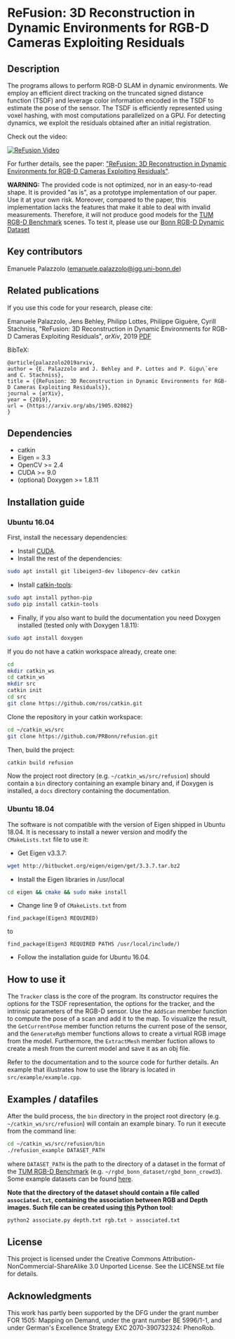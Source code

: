 # ReFusion: 3D Reconstruction in Dynamic Environments for RGB-D Cameras Exploiting Residuals

## Description

The programs allows to perform RGB-D SLAM in dynamic environments. We employ an efficient direct tracking on the truncated signed distance function (TSDF) and leverage color information encoded in the TSDF to estimate the pose of the sensor. The TSDF is efficiently represented using voxel hashing, with most computations parallelized on a GPU. For detecting dynamics, we exploit the residuals obtained after an initial registration.

Check out the video:

[![ReFusion Video](http://img.youtube.com/vi/1P9ZfIS5-p4/0.jpg)](https://www.youtube.com/watch?v=1P9ZfIS5-p4&feature=youtu.be "ReFusion Video")

For further details, see the paper: ["ReFusion: 3D Reconstruction in Dynamic Environments for RGB-D Cameras Exploiting Residuals"](https://arxiv.org/abs/1905.02082).

**WARNING:** The provided code is not optimized, nor in an easy-to-read shape. It is provided "as is", as a prototype implementation of our paper. Use it at your own risk. Moreover, compared to the paper, this implementation lacks the features that make it able to deal with invalid measurements. Therefore, it will not produce good models for the [TUM RGB-D Benchmark](https://vision.in.tum.de/data/datasets/rgbd-dataset) scenes. To test it, please use our [Bonn RGB-D Dynamic Dataset](http://www.ipb.uni-bonn.de/data/rgbd-dynamic-dataset/)

## Key contributors

Emanuele Palazzolo (emanuele.palazzolo@igg.uni-bonn.de)

## Related publications

If you use this code for your research, please cite:

Emanuele Palazzolo, Jens Behley, Philipp Lottes, Philippe Giguère, Cyrill Stachniss, "ReFusion: 3D Reconstruction in Dynamic Environments for RGB-D Cameras Exploiting Residuals", _arXiv_, 2019 [PDF](https://arxiv.org/pdf/1905.02082.pdf)

BibTeX:
```
@article{palazzolo2019arxiv,
author = {E. Palazzolo and J. Behley and P. Lottes and P. Gigu\`ere and C. Stachniss},
title = {{ReFusion: 3D Reconstruction in Dynamic Environments for RGB-D Cameras Exploiting Residuals}},
journal = {arXiv},
year = {2019},
url = {https://arxiv.org/abs/1905.02082}
}
```

## Dependencies

* catkin
* Eigen = 3.3
* OpenCV >= 2.4
* CUDA >= 9.0
* (optional) Doxygen >= 1.8.11

## Installation guide

### Ubuntu 16.04

First, install the necessary dependencies:

* Install [CUDA](https://developer.nvidia.com/cuda-zone).
* Install the rest of the dependencies:
```bash
sudo apt install git libeigen3-dev libopencv-dev catkin
```
* Install [catkin-tools](https://catkin-tools.readthedocs.io/en/latest/):
```bash
sudo apt install python-pip
sudo pip install catkin-tools
```
* Finally, if you also want to build the documentation you need Doxygen installed (tested only with Doxygen 1.8.11):
```bash
sudo apt install doxygen
```

If you do not have a catkin workspace already, create one:
```bash
cd
mkdir catkin_ws
cd catkin_ws
mkdir src
catkin init
cd src
git clone https://github.com/ros/catkin.git
```
Clone the repository in your catkin workspace:
```bash
cd ~/catkin_ws/src
git clone https://github.com/PRBonn/refusion.git
```
Then, build the project:
```bash
catkin build refusion
```
Now the project root directory (e.g. `~/catkin_ws/src/refusion`) should contain a `bin` directory containing an example binary and, if Doxygen is installed, a `docs` directory containing the documentation.

### Ubuntu 18.04

The software is not compatible with the version of Eigen shipped in Ubuntu 18.04. It is necessary to install a newer version and modify the `CMakeLists.txt` file to use it:
* Get Eigen v3.3.7:
```bash
wget http://bitbucket.org/eigen/eigen/get/3.3.7.tar.bz2
```
* Install the Eigen libraries in /usr/local
```bash
cd eigen && cmake && sudo make install
```
* Change line 9 of `CMakeLists.txt` from
```
find_package(Eigen3 REQUIRED)
```
to
```
find_package(Eigen3 REQUIRED PATHS /usr/local/include/)
```
* Follow the installation guide for Ubuntu 16.04.

## How to use it

The `Tracker` class is the core of the program. Its constructor requires the options for the TSDF representation, the options for the tracker, and the intrinsic parameters of the RGB-D sensor. Use the `AddScan` member function to compute the pose of a scan and add it to the map. To visualize the result, the `GetCurrentPose` member function returns the current pose of the sensor, and the `GenerateRgb` member functions allows to create a virtual RGB image from the model. Furthermore, the `ExtractMesh` member fuction allows to create a mesh from the current model and save it as an obj file.

Refer to the documentation and to the source code for further details. An example that illustrates how to use the library is located in `src/example/example.cpp`.

## Examples / datafiles

After the build process, the `bin` directory in the project root directory (e.g. `~/catkin_ws/src/refusion`) will contain an example binary.
To run it execute from the command line:
```bash
cd ~/catkin_ws/src/refusion/bin
./refusion_example DATASET_PATH
```
where `DATASET_PATH` is the path to the directory of a dataset in the format of the [TUM RGB-D Benchmark](https://vision.in.tum.de/data/datasets/rgbd-dataset) (e.g. `~/rgbd_bonn_dataset/rgbd_bonn_crowd3`).
Some example datasets can be found [here](http://www.ipb.uni-bonn.de/data/rgbd-dynamic-dataset/).

**Note that the directory of the dataset should contain a file called `associated.txt`, containing the association between RGB and Depth images. Such file can be created using [this](https://svncvpr.in.tum.de/cvpr-ros-pkg/trunk/rgbd_benchmark/rgbd_benchmark_tools/src/rgbd_benchmark_tools/associate.py) Python tool:**
```bash
python2 associate.py depth.txt rgb.txt > associated.txt
```

## License

This project is licensed under the Creative Commons Attribution-NonCommercial-ShareAlike 3.0 Unported License. See the LICENSE.txt file for details.

## Acknowledgments

This work has partly been supported by the DFG under the grant number FOR 1505: Mapping on Demand, under the grant number BE 5996/1-1, and under German's Excellence Strategy EXC 2070-390732324: PhenoRob.
